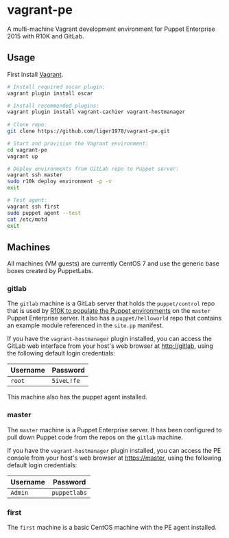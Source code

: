 # vagrant-pe
A multi-machine Vagrant development environment for Puppet Enterprise 2015 with R10K and GitLab.

## Usage
First install [Vagrant](https://www.vagrantup.com/downloads.html). 

````bash
# Install required oscar plugin:
vagrant plugin install oscar

# Install recommended plugins:
vagrant plugin install vagrant-cachier vagrant-hostmanager
 
# Clone repo:
git clone https://github.com/liger1978/vagrant-pe.git

# Start and provision the Vagrant environment:
cd vagrant-pe
vagrant up

# Deploy environments from GitLab repo to Puppet server:
vagrant ssh master
sudo r10k deploy environment -p -v
exit

# Test agent:
vagrant ssh first
sudo puppet agent --test
cat /etc/motd
exit
````

## Machines

All machines (VM guests) are currently CentOS 7 and use the generic base boxes created by
PuppetLabs.

### gitlab

The `gitlab` machine is a GitLab server that holds the ``puppet/control`` repo that
is used by [R10K to populate the Puppet environments](https://docs.puppetlabs.com/pe/latest/quick_start_r10k.html)
on the `master` Puppet Enterprise server. It also has a ``puppet/helloworld``
repo that contains an example module referenced in the ``site.pp`` manifest.

If you have the ``vagrant-hostmanager`` plugin installed, you can access the
GitLab web interface from your host's web browser at [http://gitlab](http://gitlab),
using the following default login credentials:

| **Username** | **Password** |
|--------------|--------------|
| `root`       | `5iveL!fe`   |

This machine also has the puppet agent installed.

### master

The `master` machine is a Puppet Enterprise server. It has been configured to pull
down Puppet code from the repos on the `gitlab` machine.

If you have the ``vagrant-hostmanager`` plugin installed, you can access the
PE console from your host's web browser at [https://master](https://master),
using the following default login credentials:

| **Username** | **Password** |
|--------------|--------------|
| `Admin`      | `puppetlabs` |

### first
The `first` machine is a basic CentOS machine with the PE agent installed.
